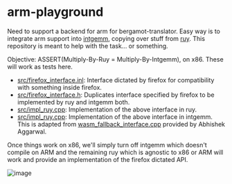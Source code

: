 # arm-playground

Need to support a backend for arm for bergamot-translator. Easy way is to
integrate arm support into [intgemm](https://github.com/kpu/intgemm), copying
over stuff from [ruy](https://github.com/google/ruy). This repository is meant
to help with the task... or something. 

Objective: ASSERT(Multiply-By-Ruy = Multiply-By-Intgemm), on x86. These will work as tests here.

* [src/firefox\_interface.inl](src/firefox_interface.inl): Interface dictated by firefox for compatibility with something inside firefox.
* [src/firefox\_interface.h](src/firefox_interface.h): Duplicates interface specified by firefox to be implemented by ruy and intgemm both.
* [src/impl\_ruy.cpp](src/impl_ruy.cpp): Implementation of the above interface in ruy.
* [src/impl\_ruy.cpp](src/impl_intgemm.cpp): Implementation of the above interface in intgemm. This is adapted from [wasm\_fallback\_interface.cpp](https://github.com/browsermt/marian-dev/blob/master/src/tensors/cpu/wasm_intgemm_fallback.cpp) provided by Abhishek Aggarwal.

Once things work on x86, we'll simply turn off intgemm which doesn't compile on
ARM and the remaining ruy which is agnostic to x86 or ARM will work and provide
an implementation of the firefox dictated API.

![image](https://user-images.githubusercontent.com/727292/139909229-7648899c-1d97-4fc7-9def-a310aa815da9.png)
